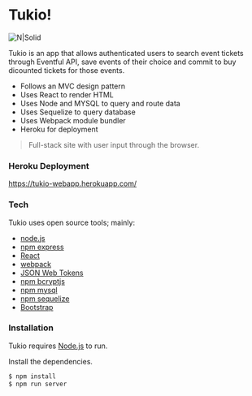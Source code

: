 # Tukio!

![N|Solid](https://github.com/omarhadary/tukio/blob/master/assets/img/logo.png)

Tukio is an app that allows authenticated users to search event tickets through Eventful API, save events of their choice and commit to buy dicounted tickets for those events.

  - Follows an MVC design pattern
  - Uses React to render HTML
  - Uses Node and MYSQL to query and route data
  - Uses Sequelize to query database
  - Uses Webpack module bundler
  - Heroku for deployment 

> Full-stack site with user input through the browser. 

### Heroku Deployment

https://tukio-webapp.herokuapp.com/

### Tech

Tukio uses open source tools; mainly:

* [node.js]
* [npm express]
* [React]
* [webpack]
* [JSON Web Tokens]
* [npm bcryptjs]
* [npm mysql]
* [npm sequelize]
* [Bootstrap]

### Installation

Tukio requires [Node.js](https://nodejs.org/) to run.

Install the dependencies.

```sh
$ npm install
$ npm run server
```

[node.js]: <http://nodejs.org>
[npm express]: <https://www.npmjs.com/package/express>
[React]: <https://facebook.github.io/react/>
[webpack]: <https://webpack.github.io/>
[JSON Web Tokens]: <https://jwt.io/>
[npm bcryptjs]: <https://www.npmjs.com/package/bcryptjs>
[npm mysql]: <https://www.npmjs.com/package/mysql>
[npm sequelize]: <http://docs.sequelizejs.com/en/v3/>
[Bootstrap]: <http://getbootstrap.com/>
